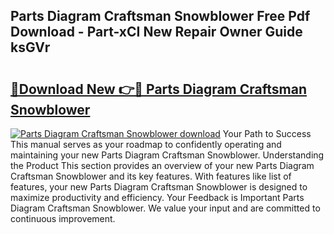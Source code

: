 ## Parts Diagram Craftsman Snowblower Free Pdf Download - Part-xCI New Repair Owner Guide ksGVr

# <h2><a href="http://dfpizct.blite.top/?on=Parts+Diagram+Craftsman+Snowblower">🔗Download New 👉🔴 Parts Diagram Craftsman Snowblower</a></h2>

[![Parts Diagram Craftsman Snowblower download](https://i.imgur.com/lujVjoI.png)](http://dfpizct.blite.top/?on=Parts+Diagram+Craftsman+Snowblower)
Your Path to Success This manual serves as your roadmap to confidently operating and maintaining your new Parts Diagram Craftsman Snowblower. Understanding the Product This section provides an overview of your new Parts Diagram Craftsman Snowblower and its key features. With features like list of features, your new Parts Diagram Craftsman Snowblower is designed to maximize productivity and efficiency. Your Feedback is Important Parts Diagram Craftsman Snowblower. We value your input and are committed to continuous improvement.
